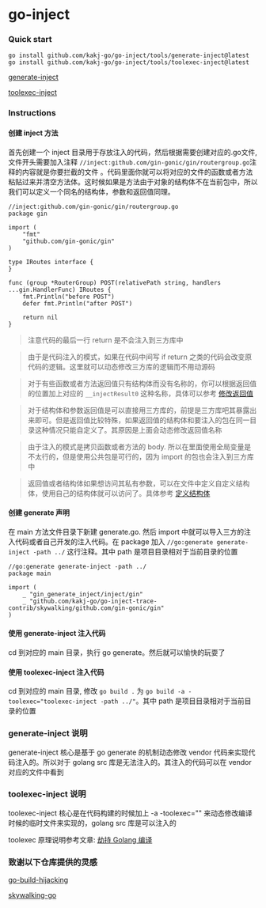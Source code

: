 # go-inject

### Quick start

```shell
go install github.com/kakj-go/go-inject/tools/generate-inject@latest
go install github.com/kakj-go/go-inject/tools/toolexec-inject@latest
```

[generate-inject](example%2Fgin-generate-inject%2FREADME.md)

[toolexec-inject](example%2Fgin-toolexec-inject%2FREADME.md)

### Instructions

#### 创建 inject 方法

首先创建一个 inject 目录用于存放注入的代码，然后根据需要创建对应的.go文件, 文件开头需要加入注释 `//inject:github.com/gin-gonic/gin/routergroup.go`注释的内容就是你要拦截的文件
。代码里面你就可以将对应的文件的函数或者方法粘贴过来并清空方法体。这时候如果是方法由于对象的结构体不在当前包中，所以我们可以定义一个同名的结构体，参数和返回值同理。

```golang
//inject:github.com/gin-gonic/gin/routergroup.go
package gin

import (
	"fmt"
	"github.com/gin-gonic/gin"
)

type IRoutes interface {
}

func (group *RouterGroup) POST(relativePath string, handlers ...gin.HandlerFunc) IRoutes {
	fmt.Println("before POST")
	defer fmt.Println("after POST")

	return nil
}
```

> 注意代码的最后一行 return 是不会注入到三方库中

> 由于是代码注入的模式，如果在代码中间写 if return 之类的代码会改变原代码的逻辑。这里就可以动态修改三方库的逻辑而不用动源码

> 对于有些函数或者方法返回值只有结构体而没有名称的，你可以根据返回值的位置加上对应的 `__injectResult0` 这种名称，具体可以参考 [修改返回值](example%2Fgin-toolexec-inject%2Finject%2Fgin)

> 对于结构体和参数返回值是可以直接用三方库的，前提是三方库吧其暴露出来即可。但是返回值比较特殊，如果返回值的结构体和要注入的包在同一目录这种情况只能自定义了。其原因是上面会动态修改返回值名称

> 由于注入的模式是拷贝函数或者方法的 body. 所以在里面使用全局变量是不太行的，但是使用公共包是可行的，因为 import 的包也会注入到三方库中

> 返回值或者结构体如果想访问其私有参数，可以在文件中定义自定义结构体，使用自己的结构体就可以访问了。具体参考 [定义结构体](example%2Fgin-toolexec-inject%2Finject%2Fgin%2Fgin.go)


#### 创建 generate 声明

在 main 方法文件目录下新建 generate.go. 然后 import 中就可以导入三方的注入代码或者自己开发的注入代码。在 package 加入 `//go:generate generate-inject -path ../`
这行注释。其中 path 是项目目录相对于当前目录的位置

```golang
//go:generate generate-inject -path ../
package main

import (
	_ "gin_generate_inject/inject/gin"
	_ "github.com/kakj-go/go-inject-trace-contrib/skywalking/github.com/gin-gonic/gin"
)
```

#### 使用 generate-inject 注入代码
cd 到对应的 main 目录，执行 go generate。然后就可以愉快的玩耍了

#### 使用 toolexec-inject 注入代码
cd 到对应的 main 目录, 修改 `go build .` 为 `go build -a -toolexec="toolexec-inject -path ../"`。其中 path 是项目目录相对于当前目录的位置

### generate-inject 说明

generate-inject 核心是基于 go generate 的机制动态修改 vendor 代码来实现代码注入的。所以对于 golang src 库是无法注入的。其注入的代码可以在 vendor 对应的文件中看到

### toolexec-inject 说明

toolexec-inject 核心是在代码构建的时候加上 -a -toolexec="" 来动态修改编译时候的临时文件来实现的，golang src 库是可以注入的

toolexec 原理说明参考文章: [劫持 Golang 编译](https://www.anquanke.com/post/id/258431)

### 致谢以下仓库提供的灵感

[go-build-hijacking](https://github.com/0x2E/go-build-hijacking/tree/main)

[skywalking-go](https://github.com/apache/skywalking-go)